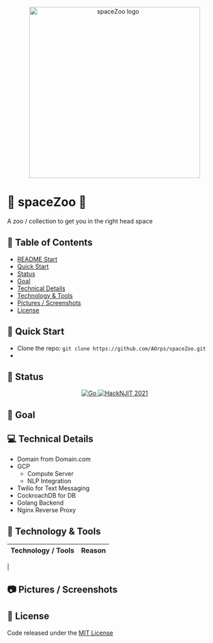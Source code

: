 <p align="center" id="start">
    <img src="https://raw.githubusercontent.com/AOrps/spaceZoo/main/img/spacezoo-focused-logo.png" alt="spaceZoo logo" data-canonical-src="" width="400">
</p>

# :rocket: spaceZoo :koala:
A zoo / collection to get you in the right head space

## :page_with_curl: Table of Contents
- [README Start](#start)
- [Quick Start](#quick-start)
- [Status](#status)
- [Goal](#goal)
- [Technical Details](#technical-details)
- [Technology & Tools](#technology-&-tools)
- [Pictures / Screenshots](#pictures-/-screenshots)
- [License](#license)

## :link: Quick Start
- Clone the repo: `git clone https://github.com/AOrps/spaceZoo.git`
- 


## :diamond_shape_with_a_dot_inside: Status
<div align="center">
    <a href="https://github.com/AOrps/spaceZoo/actions/workflows/go.yml">
        <img alt="Go" src="https://github.com/AOrps/spaceZoo/actions/workflows/go.yml/badge.svg" />
    </a>
        <a href="https://devpost.com/software/spacezoo">
        <img alt="HackNJIT 2021" src="https://img.shields.io/badge/HackNJIT%202021-Winner-yellow" />
    </a>
</div>


## :round_pushpin: Goal


## :computer: Technical Details
- Domain from Domain.com
- GCP
    - Compute Server
    - NLP Integration
- Twilio for Text Messaging
- CockroachDB for DB
- Golang Backend
- Nginx Reverse Proxy


## :hammer: Technology & Tools
| Technology / Tools | Reason
| :----------------- | :-----
| 

## :camera: Pictures / Screenshots


## :bookmark: License
Code released under the [MIT License](LICENSE) 